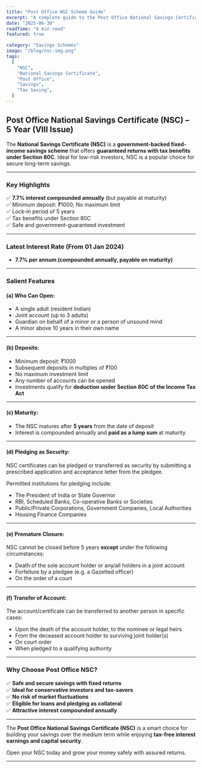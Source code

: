 ```yaml
---
title: "Post Office NSC Scheme Guide"
excerpt: "A complete guide to the Post Office National Savings Certificate (NSC) — safe and tax-saving investment with guaranteed 7.7% returns over 5 years."
date: "2025-06-30"
readTime: "4 min read"
featured: true

category: "Savings Schemes"
image: "/blog/nsc-img.png"
tags:
  [
    "NSC",
    "National Savings Certificate",
    "Post Office",
    "Savings",
    "Tax Saving",
  ]
---
```


## Post Office National Savings Certificate (NSC) – 5 Year (VIII Issue)

The **National Savings Certificate (NSC)** is a **government-backed fixed-income savings scheme** that offers **guaranteed returns with tax benefits under Section 80C**. Ideal for low-risk investors, NSC is a popular choice for secure long-term savings.

---

### Key Highlights

✅ **7.7% interest compounded annually** (but payable at maturity)  
✅ Minimum deposit: ₹1000; No maximum limit  
✅ Lock-in period of 5 years  
✅ Tax benefits under Section 80C  
✅ Safe and government-guaranteed investment

---

### Latest Interest Rate (From 01 Jan 2024)

- **7.7% per annum (compounded annually, payable on maturity)**

---

### Salient Features

#### (a) Who Can Open:

- A single adult (resident Indian)
- Joint account (up to 3 adults)
- Guardian on behalf of a minor or a person of unsound mind
- A minor above 10 years in their own name

---

#### (b) Deposits:

- Minimum deposit: ₹1000
- Subsequent deposits in multiples of ₹100
- No maximum investment limit
- Any number of accounts can be opened
- Investments qualify for **deduction under Section 80C of the Income Tax Act**

---

#### (c) Maturity:

- The NSC matures after **5 years** from the date of deposit
- Interest is compounded annually and **paid as a lump sum** at maturity

---

#### (d) Pledging as Security:

NSC certificates can be pledged or transferred as security by submitting a prescribed application and acceptance letter from the pledgee.

Permitted institutions for pledging include:

- The President of India or State Governor
- RBI, Scheduled Banks, Co-operative Banks or Societies
- Public/Private Corporations, Government Companies, Local Authorities
- Housing Finance Companies

---

#### (e) Premature Closure:

NSC cannot be closed before 5 years **except** under the following circumstances:

- Death of the sole account holder or any/all holders in a joint account
- Forfeiture by a pledgee (e.g. a Gazetted officer)
- On the order of a court

---

#### (f) Transfer of Account:

The account/certificate can be transferred to another person in specific cases:

- Upon the death of the account holder, to the nominee or legal heirs
- From the deceased account holder to surviving joint holder(s)
- On court order
- When pledged to a qualifying authority

---

### Why Choose Post Office NSC?

✅ **Safe and secure savings with fixed returns**  
✅ **Ideal for conservative investors and tax-savers**  
✅ **No risk of market fluctuations**  
✅ **Eligible for loans and pledging as collateral**  
✅ **Attractive interest compounded annually**

---

The **Post Office National Savings Certificate (NSC)** is a smart choice for building your savings over the medium term while enjoying **tax-free interest earnings and capital security**.

Open your NSC today and grow your money safely with assured returns.

---
